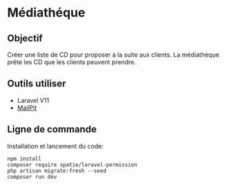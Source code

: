 # Médiathéque

## Objectif

Créer une liste de CD pour proposer à la suite aux clients.
La médiathèque prête les CD que les clients peuvent prendre.

## Outils utiliser

* Laravel V11
* [MailPit](https://github.com/axllent/mailpit)

## Ligne de commande

Installation et lancement du code:

```shell
npm install
composer require spatie/laravel-permission
php artisan migrate:fresh --seed
composer run dev
```


